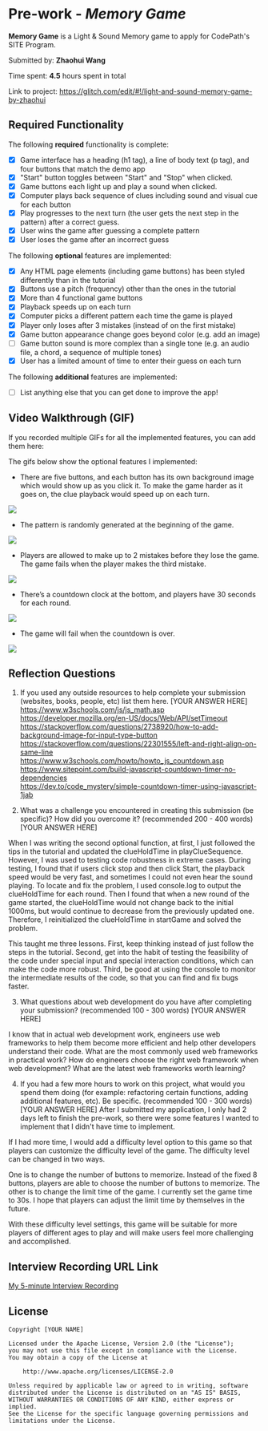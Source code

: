 # Pre-work - *Memory Game*

**Memory Game** is a Light & Sound Memory game to apply for CodePath's SITE Program. 

Submitted by: **Zhaohui Wang**

Time spent: **4.5** hours spent in total

Link to project: <https://glitch.com/edit/#!/light-and-sound-memory-game-by-zhaohui>

## Required Functionality

The following **required** functionality is complete:

* [x] Game interface has a heading (h1 tag), a line of body text (p tag), and four buttons that match the demo app
* [x] "Start" button toggles between "Start" and "Stop" when clicked. 
* [x] Game buttons each light up and play a sound when clicked. 
* [x] Computer plays back sequence of clues including sound and visual cue for each button
* [x] Play progresses to the next turn (the user gets the next step in the pattern) after a correct guess. 
* [x] User wins the game after guessing a complete pattern
* [x] User loses the game after an incorrect guess

The following **optional** features are implemented:

* [x] Any HTML page elements (including game buttons) has been styled differently than in the tutorial
* [x] Buttons use a pitch (frequency) other than the ones in the tutorial
* [x] More than 4 functional game buttons
* [x] Playback speeds up on each turn
* [x] Computer picks a different pattern each time the game is played
* [x] Player only loses after 3 mistakes (instead of on the first mistake)
* [x] Game button appearance change goes beyond color (e.g. add an image)
* [ ] Game button sound is more complex than a single tone (e.g. an audio file, a chord, a sequence of multiple tones)
* [x] User has a limited amount of time to enter their guess on each turn

The following **additional** features are implemented:

- [ ] List anything else that you can get done to improve the app!

## Video Walkthrough (GIF)

If you recorded multiple GIFs for all the implemented features, you can add them here:  

The gifs below show the optional features I implemented:  
* There are five buttons, and each button has its own background image which would show up as you click it. To make the game harder as it goes on, the clue playback would speed up on each turn.   

![](https://i.imgur.com/25tJJ4M.gif)

* The pattern is randomly generated at the beginning of the game.   

![](https://i.imgur.com/0zkfthU.gif)

* Players are allowed to make up to 2 mistakes before they lose the game. The game fails when the player makes the third mistake.    

![](https://i.imgur.com/NsbkcFX.gif)


* There’s a countdown clock at the bottom, and players have 30 seconds for each round.    

![](https://i.imgur.com/aPihCWh.gif)

* The game will fail when the countdown is over.    

![](https://i.imgur.com/bXgk3KJ.gif)


## Reflection Questions
1. If you used any outside resources to help complete your submission (websites, books, people, etc) list them here. 
[YOUR ANSWER HERE]
<https://www.w3schools.com/js/js_math.asp>   
<https://developer.mozilla.org/en-US/docs/Web/API/setTimeout>   
<https://stackoverflow.com/questions/2738920/how-to-add-background-image-for-input-type-button>    
<https://stackoverflow.com/questions/22301555/left-and-right-align-on-same-line>   
<https://www.w3schools.com/howto/howto_js_countdown.asp>   
<https://www.sitepoint.com/build-javascript-countdown-timer-no-dependencies>   
<https://dev.to/code_mystery/simple-countdown-timer-using-javascript-1jab>    


2. What was a challenge you encountered in creating this submission (be specific)? How did you overcome it? (recommended 200 - 400 words) 
[YOUR ANSWER HERE]

When I was writing the second optional function, at first, I just followed the tips in the tutorial and updated the clueHoldTime in playClueSequence. However, I was used to testing code robustness in extreme cases. During testing, I found that if users click stop and then click Start, the playback speed would be very fast, and sometimes I could not even hear the sound playing. To locate and fix the problem, I used console.log to output the clueHoldTime for each round. Then I found that when a new round of the game started, the clueHoldTime would not change back to the initial 1000ms, but would continue to decrease from the previously updated one. Therefore, I reinitialized the clueHoldTime in startGame and solved the problem.   

This taught me three lessons. First, keep thinking instead of just follow the steps in the tutorial. Second, get into the habit of testing the feasibility of the code under special input and special interaction conditions, which can make the code more robust. Third, be good at using the console to monitor the intermediate results of the code, so that you can find and fix bugs faster.

3. What questions about web development do you have after completing your submission? (recommended 100 - 300 words) 
[YOUR ANSWER HERE]

I know that in actual web development work, engineers use web frameworks to help them become more efficient and help other developers understand their code. What are the most commonly used web frameworks in practical work? How do engineers choose the right web framework when web development? What are the latest web frameworks worth learning?   

4. If you had a few more hours to work on this project, what would you spend them doing (for example: refactoring certain functions, adding additional features, etc). Be specific. (recommended 100 - 300 words) 
[YOUR ANSWER HERE]
After I submitted my application, I only had 2 days left to finish the pre-work, so there were some features I wanted to implement that I didn't have time to implement. 

If I had more time, I would add a difficulty level option to this game so that players can customize the difficulty level of the game. The difficulty level can be changed in two ways.   

One is to change the number of buttons to memorize. Instead of the fixed 8 buttons, players are able to choose the number of buttons to memorize. The other is to change the limit time of the game. I currently set the game time to 30s. I hope that players can adjust the limit time by themselves in the future.   

With these difficulty level settings, this game will be suitable for more players of different ages to play and will make users feel more challenging and accomplished.   
    

## Interview Recording URL Link

[My 5-minute Interview Recording](https://unc.zoom.us/rec/share/2FqJNX71wHcNlbMfefzRk2r8VGAS3NvQeO_Djz9CqYZZwyuDUkcrI4AugyhbK-wg.LBtUP6lRKWxMW3Uv?startTime=1648738439000)


## License

    Copyright [YOUR NAME]

    Licensed under the Apache License, Version 2.0 (the "License");
    you may not use this file except in compliance with the License.
    You may obtain a copy of the License at

        http://www.apache.org/licenses/LICENSE-2.0

    Unless required by applicable law or agreed to in writing, software
    distributed under the License is distributed on an "AS IS" BASIS,
    WITHOUT WARRANTIES OR CONDITIONS OF ANY KIND, either express or implied.
    See the License for the specific language governing permissions and
    limitations under the License.


